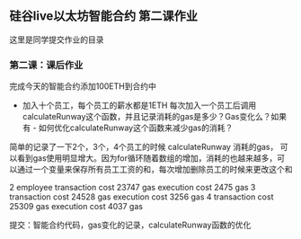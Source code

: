 ## 硅谷live以太坊智能合约 第二课作业
这里是同学提交作业的目录

### 第二课：课后作业
完成今天的智能合约添加100ETH到合约中
- 加入十个员工，每个员工的薪水都是1ETH
每次加入一个员工后调用calculateRunway这个函数，并且记录消耗的gas是多少？Gas变化么？如果有 - 如何优化calculateRunway这个函数来减少gas的消耗？

简单的记录了一下2个，3个，4个员工的时候 calculateRunway 消耗的gas， 可以看到gas使用明显增大。因为for循环随着数组的增加，消耗的也越来越多，可以通过一个变量来保存所有员工工资的和，每次增加删除员工的时候来更改这个和

 2 employee	
 transaction cost 	23747 gas 
 execution cost 	2475 gas 
3
 transaction cost 	24528 gas 
 execution cost 	3256 gas 
 4
 transaction cost 	25309 gas 
 execution cost 	4037 gas 

提交：智能合约代码，gas变化的记录，calculateRunway函数的优化



